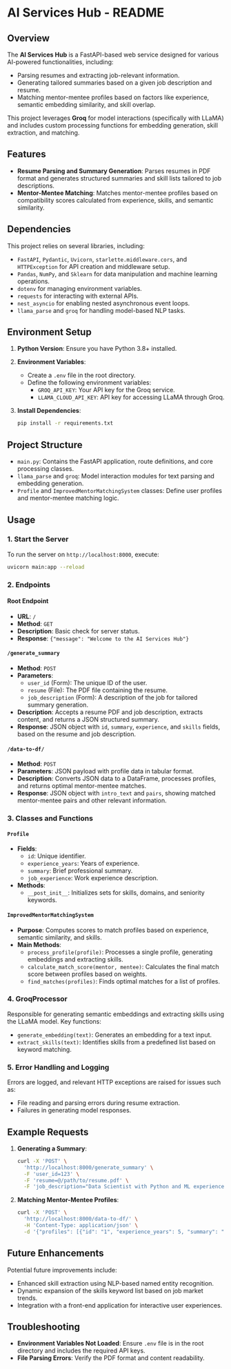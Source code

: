 # AI Services Hub - README

## Overview
The **AI Services Hub** is a FastAPI-based web service designed for various AI-powered functionalities, including:
- Parsing resumes and extracting job-relevant information.
- Generating tailored summaries based on a given job description and resume.
- Matching mentor-mentee profiles based on factors like experience, semantic embedding similarity, and skill overlap.

This project leverages **Groq** for model interactions (specifically with LLaMA) and includes custom processing functions for embedding generation, skill extraction, and matching.

## Features
- **Resume Parsing and Summary Generation**: Parses resumes in PDF format and generates structured summaries and skill lists tailored to job descriptions.
- **Mentor-Mentee Matching**: Matches mentor-mentee profiles based on compatibility scores calculated from experience, skills, and semantic similarity.

## Dependencies
This project relies on several libraries, including:
- `FastAPI`, `Pydantic`, `Uvicorn`, `starlette.middleware.cors`, and `HTTPException` for API creation and middleware setup.
- `Pandas`, `NumPy`, and `Sklearn` for data manipulation and machine learning operations.
- `dotenv` for managing environment variables.
- `requests` for interacting with external APIs.
- `nest_asyncio` for enabling nested asynchronous event loops.
- `llama_parse` and `groq` for handling model-based NLP tasks.

## Environment Setup
1. **Python Version**: Ensure you have Python 3.8+ installed.
2. **Environment Variables**:
   - Create a `.env` file in the root directory.
   - Define the following environment variables:
     - `GROQ_API_KEY`: Your API key for the Groq service.
     - `LLAMA_CLOUD_API_KEY`: API key for accessing LLaMA through Groq.

3. **Install Dependencies**:
   ```bash
   pip install -r requirements.txt
   ```

## Project Structure
- `main.py`: Contains the FastAPI application, route definitions, and core processing classes.
- `llama_parse` and `groq`: Model interaction modules for text parsing and embedding generation.
- `Profile` and `ImprovedMentorMatchingSystem` classes: Define user profiles and mentor-mentee matching logic.

## Usage

### 1. Start the Server
To run the server on `http://localhost:8000`, execute:
```bash
uvicorn main:app --reload
```

### 2. Endpoints

#### Root Endpoint
- **URL**: `/`
- **Method**: `GET`
- **Description**: Basic check for server status.
- **Response**: `{"message": "Welcome to the AI Services Hub"}`

#### `/generate_summary`
- **Method**: `POST`
- **Parameters**:
  - `user_id` (Form): The unique ID of the user.
  - `resume` (File): The PDF file containing the resume.
  - `job_description` (Form): A description of the job for tailored summary generation.
- **Description**: Accepts a resume PDF and job description, extracts content, and returns a JSON structured summary.
- **Response**: JSON object with `id`, `summary`, `experience`, and `skills` fields, based on the resume and job description.

#### `/data-to-df/`
- **Method**: `POST`
- **Parameters**: JSON payload with profile data in tabular format.
- **Description**: Converts JSON data to a DataFrame, processes profiles, and returns optimal mentor-mentee matches.
- **Response**: JSON object with `intro_text` and `pairs`, showing matched mentor-mentee pairs and other relevant information.

### 3. Classes and Functions

#### `Profile`
- **Fields**:
  - `id`: Unique identifier.
  - `experience_years`: Years of experience.
  - `summary`: Brief professional summary.
  - `job_experience`: Work experience description.
- **Methods**:
  - `__post_init__`: Initializes sets for skills, domains, and seniority keywords.

#### `ImprovedMentorMatchingSystem`
- **Purpose**: Computes scores to match profiles based on experience, semantic similarity, and skills.
- **Main Methods**:
  - `process_profile(profile)`: Processes a single profile, generating embeddings and extracting skills.
  - `calculate_match_score(mentor, mentee)`: Calculates the final match score between profiles based on weights.
  - `find_matches(profiles)`: Finds optimal matches for a list of profiles.

### 4. GroqProcessor
Responsible for generating semantic embeddings and extracting skills using the LLaMA model. Key functions:
- `generate_embedding(text)`: Generates an embedding for a text input.
- `extract_skills(text)`: Identifies skills from a predefined list based on keyword matching.

### 5. Error Handling and Logging
Errors are logged, and relevant HTTP exceptions are raised for issues such as:
- File reading and parsing errors during resume extraction.
- Failures in generating model responses.

## Example Requests
1. **Generating a Summary**:
   ```bash
   curl -X 'POST' \
     'http://localhost:8000/generate_summary' \
     -F 'user_id=123' \
     -F 'resume=@/path/to/resume.pdf' \
     -F 'job_description="Data Scientist with Python and ML experience"'
   ```

2. **Matching Mentor-Mentee Profiles**:
   ```bash
   curl -X 'POST' \
     'http://localhost:8000/data-to-df/' \
     -H 'Content-Type: application/json' \
     -d '{"profiles": [{"id": "1", "experience_years": 5, "summary": "...", "job_experience": "..."}, ...]}'
   ```


## Future Enhancements
Potential future improvements include:
- Enhanced skill extraction using NLP-based named entity recognition.
- Dynamic expansion of the skills keyword list based on job market trends.
- Integration with a front-end application for interactive user experiences.

## Troubleshooting
- **Environment Variables Not Loaded**: Ensure `.env` file is in the root directory and includes the required API keys.
- **File Parsing Errors**: Verify the PDF format and content readability.